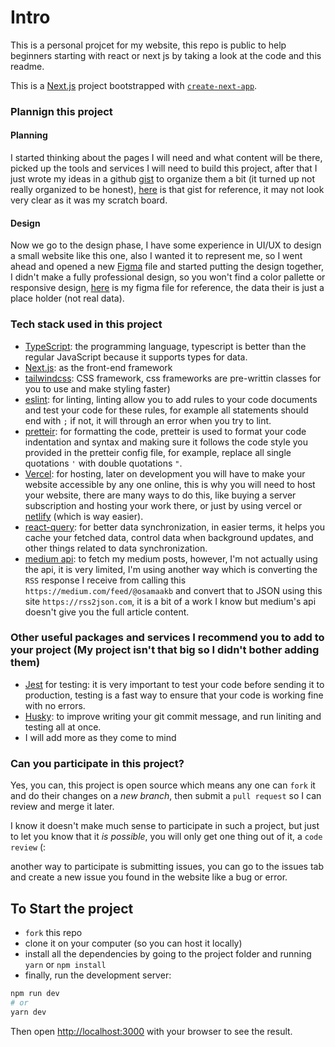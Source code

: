 # Intro
This is a personal projcet for my website, this repo is public to help beginners starting with react or next js by taking a look at the code and this readme.

This is a [Next.js](https://nextjs.org/) project bootstrapped with [`create-next-app`](https://github.com/vercel/next.js/tree/canary/packages/create-next-app).

### Plannign this project

#### Planning
I started thinking about the pages I will need and what content will be there, picked up the tools and services I will need to build this project, after that I just wrote my ideas in a github [gist](https://gist.github.com/) to organize them a bit (it turned up not really organized to be honest), [here](https://gist.github.com/osamaakb/56ae5997e75a06a1052be09a9ab27cf0) is that gist for reference, it may not look very clear as it was my scratch board.

#### Design
Now we go to the design phase, I have some experience in UI/UX to design a small website like this one, also I wanted it to represent me, so I went ahead and opened a new [Figma](https://www.figma.com/) file and started putting the design together, I didn't make a fully professional design, so you won't find a color pallette or responsive design, [here](https://www.figma.com/file/yVausHLif05C8cIiUVQN16/Portofolio?node-id=0%3A1) is my figma file for reference, the data their is just a place holder (not real data).

### Tech stack used in this project
- [TypeScript](https://www.typescriptlang.org/): the programming language, typescript is better than the regular JavaScript because it supports types for data.
- [Next.js](https://nextjs.org/): as the front-end framework
- [tailwindcss](https://tailwindcss.com/): CSS framework, css frameworks are pre-writtin classes for you to use and make styling faster)
- [eslint](https://eslint.org/): for linting, linting allow you to add rules to your code documents and test your code for these rules, for example all statements should end with `;` if not, it will through an error when you try to lint.
- [pretteir](https://prettier.io/): for formatting the code, pretteir is used to format your code indentation and syntax and making sure it follows the code style you provided in the pretteir config file, for example, replace all single quotations `'` with double quotations `"`.
- [Vercel](https://vercel.com/dashboard): for hosting, later on development you will have to make your website accessible by any one online, this is why you will need to host your website, there are many ways to do this, like buying a server subscription and hosting your work there, or just by using vercel or [netlify](https://www.netlify.com/) (which is way easier).
- [react-query](https://react-query.tanstack.com/): for better data synchronization, in easier terms, it helps you cache your fetched data, control data when background updates, and other things related to data synchronization.
- [medium api](https://github.com/Medium/medium-api-docs#22-self-issued-access-tokens): to fetch my medium posts, however, I'm not actually using the api, it is very limited, I'm using another way which is converting the `RSS` response I receive from calling this `https://medium.com/feed/@osamaakb` and convert that to JSON using this site `https://rss2json.com`, it is a bit of a work I know but medium's api doesn't give you the full article content.

### Other useful packages and services I recommend you to add to your project (My project isn't that big so I didn't bother adding them)
- [Jest](https://jestjs.io/docs/getting-started) for testing: it is very important to test your code before sending it to production, testing is a fast way to ensure that your code is working fine with no errors.
- [Husky](https://typicode.github.io/husky/#/?id=install): to improve writing your git commit message, and run liniting and testing all at once.
- I will add more as they come to mind

### Can you participate in this project?
Yes, you can, this project is open source which means any one can `fork` it and do their changes on a *new branch*, then submit a `pull request` so I can review and merge it later.

I know it doesn't make much sense to participate in such a project, but just to let you know that it *is possible*, you will only get one thing out of it, a `code review` (:

another way to participate is submitting issues, you can go to the issues tab and create a new issue you found in the website like a bug or error.

## To Start the project
- `fork` this repo
- clone it on your computer (so you can host it locally)
- install all the dependencies by going to the project folder and running `yarn` or `npm install`
- finally, run the development server:

```bash
npm run dev
# or
yarn dev
```

Then open [http://localhost:3000](http://localhost:3000) with your browser to see the result.
